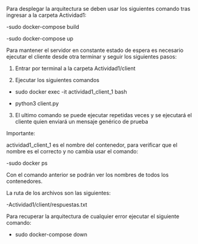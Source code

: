 Para desplegar la arquitectura se deben usar los siguientes comando tras ingresar a la carpeta Actividad1:

-sudo docker-compose build

-sudo docker-compose up

Para mantener el servidor en constante estado de espera es necesario ejecutar el cliente desde otra terminar y seguir los siguientes pasos:

1. Entrar por terminal a la carpeta Actividad1/client

2. Ejecutar los siguientes comandos

  - sudo docker exec -it actividad1_client_1 bash

  - python3 client.py

3. El ultimo comando se puede ejecutar repetidas veces y se ejecutará el cliente quien enviará un mensaje genérico de prueba

Importante:

actividad1_client_1 es el nombre del contenedor, para verificar que el nombre es el correcto y no cambia usar el comando:

  -sudo docker ps
 
 Con el comando anterior se podrán ver los nombres de todos los contenedores.

La ruta de los archivos son las siguientes:

-Actividad1/client/respuestas.txt

Para recuperar la arquitectura de cualquier error ejecutar el siguiente comando:

- sudo docker-compose down
